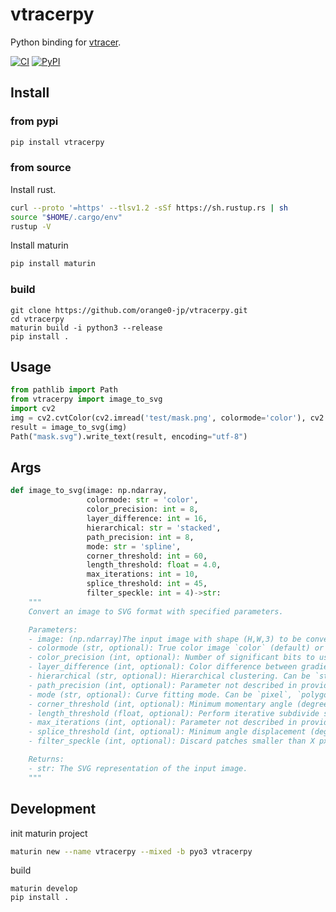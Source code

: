 # vtracerpy
Python binding for [vtracer](https://github.com/visioncortex/vtracer).

[![CI](https://github.com/orange0-jp/vtracerpy/actions/workflows/CI.yml/badge.svg?branch=master)](https://github.com/orange0-jp/vtracerpy/actions/workflows/CI.yml)
[![PyPI](https://img.shields.io/pypi/v/vtracerpy)](https://pypi.org/project/vtracerpy/)
## Install
### from pypi
```bash
pip install vtracerpy
```

### from source
Install rust.
```bash
curl --proto '=https' --tlsv1.2 -sSf https://sh.rustup.rs | sh
source "$HOME/.cargo/env"
rustup -V
```
Install maturin
```bash
pip install maturin
```
### build
```
git clone https://github.com/orange0-jp/vtracerpy.git
cd vtracerpy
maturin build -i python3 --release
pip install .
```

## Usage
```python
from pathlib import Path
from vtracerpy import image_to_svg
import cv2
img = cv2.cvtColor(cv2.imread('test/mask.png', colormode='color'), cv2.COLOR_BGR2RGB)
result = image_to_svg(img)
Path("mask.svg").write_text(result, encoding="utf-8")
```

## Args
```python
def image_to_svg(image: np.ndarray,
                 colormode: str = 'color',
                 color_precision: int = 8,
                 layer_difference: int = 16,
                 hierarchical: str = 'stacked',
                 path_precision: int = 8,
                 mode: str = 'spline',
                 corner_threshold: int = 60,
                 length_threshold: float = 4.0,
                 max_iterations: int = 10,
                 splice_threshold: int = 45,
                 filter_speckle: int = 4)->str:
    """
    Convert an image to SVG format with specified parameters.

    Parameters:
    - image: (np.ndarray)The input image with shape (H,W,3) to be converted to SVG format.
    - colormode (str, optional): True color image `color` (default) or Binary image `bw`.
    - color_precision (int, optional): Number of significant bits to use in an RGB channel. Defaults to 8.
    - layer_difference (int, optional): Color difference between gradient layers. Defaults to 16.
    - hierarchical (str, optional): Hierarchical clustering. Can be `stacked` (default) or non-stacked `cutout`. Only applies to color mode.
    - path_precision (int, optional): Parameter not described in provided options. Defaults to 8.
    - mode (str, optional): Curve fitting mode. Can be `pixel`, `polygon`, `spline`. Defaults to 'spline'.
    - corner_threshold (int, optional): Minimum momentary angle (degree) to be considered a corner. Defaults to 60.
    - length_threshold (float, optional): Perform iterative subdivide smooth until all segments are shorter than this length. Defaults to 4.0.
    - max_iterations (int, optional): Parameter not described in provided options. Defaults to 10.
    - splice_threshold (int, optional): Minimum angle displacement (degree) to splice a spline. Defaults to 45.
    - filter_speckle (int, optional): Discard patches smaller than X px in size. Defaults to 4.

    Returns:
    - str: The SVG representation of the input image.
    """
```

## Development
init maturin project
```bash
maturin new --name vtracerpy --mixed -b pyo3 vtracerpy
```
build
```
maturin develop
pip install .
```
